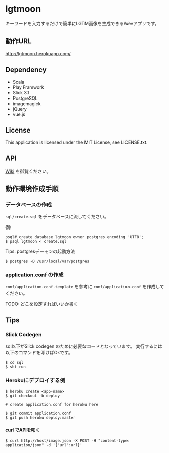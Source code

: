 # lgtmoon

キーワードを入力するだけで簡単にLGTM画像を生成できるWevアプリです。

## 動作URL

http://lgtmoon.herokuapp.com/

## Dependency

* Scala
* Play Framwork
* Slick 3.1
* PostgreSQL
* imagemagick
* jQuery
* vue.js

## License

This application is licensed under the MIT License, see LICENSE.txt.

## API

[Wiki](https://github.com/yoshikyoto/lgtmoon/wiki) を御覧ください。

## 動作環境作成手順

### データベースの作成

`sql/create.sql` をデータベースに流してください。

例: 

```
psql# create database lgtmoon owner postgres encoding 'UTF8';
$ psql lgtmoon < create.sql
```

Tips: postgresデーモンの起動方法

```
$ postgres -D /usr/local/var/postgres
```

### application.conf の作成

`conf/application.conf.template` を参考に `conf/application.conf` を作成してください。

TODO: どこを設定すればいいか書く

## Tips

### Slick Codegen

sql以下がSlick codegen のために必要なコードとなっています。
実行するには以下のコマンドを叩けばOkです。

```
$ cd sql
$ sbt run
```

### Herokuにデプロイする例

```
$ heroku create <app-name>
$ git checkout -b deploy

# create application.conf for heroku here

$ git commit application.conf
$ git push heroku deploy:master
```
#### curl でAPIを叩く

```
$ curl http://host/image.json -X POST -H "content-type: application/json" -d '{"url":url}'
```
